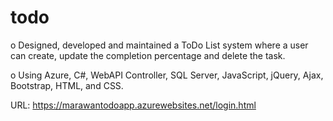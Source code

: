 # todo
o	Designed, developed and maintained a ToDo List system where a user can create, update the completion percentage and delete the task.

o	Using Azure, C#, WebAPI Controller, SQL Server, JavaScript, jQuery, Ajax, Bootstrap, HTML, and CSS.

URL: https://marawantodoapp.azurewebsites.net/login.html
